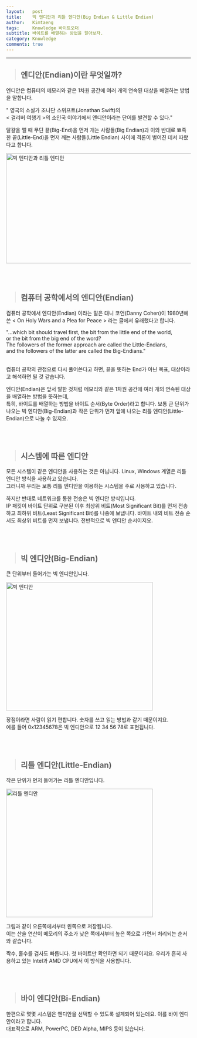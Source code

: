 ```yaml
---
layout:   post
title:    빅 엔디안과 리틀 엔디안(Big Endian & Little Endian)
author:   Kimtaeng
tags: 	  Knowledge 바이트오더
subtitle: 바이트를 배열하는 방법을 알아보자.
category: Knowledge
comments: true
---
```


<hr/>

> ## 엔디안(Endian)이란 무엇일까?

엔디안은 컴퓨터의 메모리와 같은 1차원 공간에 여러 개의 연속된 대상을 배열하는 방법을 말합니다.<br/>

<div class="post_caption">" 영국의 소설가 조나단 스위프트(Jonathan Swift)의<br/>< 걸리버 여행기 >의 소인국 이야기에서 엔디안이라는 단어를 발견할 수 있다."</div>

달걀을 깰 때 무딘 끝(Big-End)을 먼저 개는 사람들(Big Endian)과 이와 반대로 뾰족한 끝(Little-End)을 먼저 깨는 사람들(Little Endian) 사이에 격론이 벌어진 데서 따왔다고 합니다.

<img class="post_image" src="{{ site.baseurl }}/img/post/2018-01-15-big-endian-little-endian-1.png" width="600" height="300" alt="빅 엔디안과 리틀 엔디안"/>

<br/><br/>

> ## 컴퓨터 공학에서의 엔디안(Endian)

컴퓨터 공학에서 엔디안(Endian) 이라는 말은 대니 코언(Danny Cohen)이 1980년에 쓴 < On Holy Wars and a Plea for Peace > 라는 글에서 유래했다고 합니다.

<div class="post_caption">
"...which bit should travel first, the bit from the little end of the world,<br/>
or the bit from the big end of the word?<br/>
The followers of the former approach are called the Little-Endians,<br/>
and the followers of the latter are called the Big-Endians."
</div>

<br/>

컴퓨터 공학의 관점으로 다시 풀어쓴다고 하면, 끝을 뜻하는 End가 아닌 목표, 대상이라고 해석하면 될 것 같습니다.

엔디안(Endian)은 앞서 말한 것처럼 메모리와 같은 1차원 공간에 여러 개의 연속된 대상을 배열하는 방법을 뜻하는데,<br/>
특히, 바이트를 배열하는 방법을 바이트 순서(Byte Order)라고 합니다. 
보통 큰 단위가 나오는 빅 엔디안(Big-Endian)과 작은 단위가 먼저 앞에 나오는 리틀 엔디안(Little-Endian)으로 나눌 수 있지요.

<br/><br/>

> ## 시스템에 따른 엔디안

모든 시스템이 같은 엔디안을 사용하는 것은 아닙니다. Linux, Windows 계열은 리틀 엔디안 방식을 사용하고 있습니다.<br/>
그러니까 우리는 보통 리틀 엔디안을 이용하는 시스템을 주로 사용하고 있습니다.

하지만 반대로 네트워크를 통한 전송은 빅 엔디안 방식입니다.<br/>
IP 패킷이 바이트 단위로 구분된 이후 최상위 비트(Most Significant Bit)를 먼저 전송하고 최하위 비트(Least Significant Bit)를 나중에 보냅니다.
바이트 내의 비트 전송 순서도 최상위 비트를 먼저 보냅니다. 전반적으로 빅 엔디안 순서이지요.

<br/><br/>

> ## 빅 엔디안(Big-Endian)

큰 단위부터 들어가는 빅 엔디안입니다. 

<img class="post_image" src="{{ site.baseurl }}/img/post/2018-01-15-big-endian-little-endian-2.png" width="400" height="350" alt="빅 엔디안"/>

장점이라면 사람이 읽기 편합니다. 숫자를 쓰고 읽는 방법과 같기 때문이지요.<br/>
예를 들어 0x12345678은 빅 엔디안으로 12 34 56 78로 표현됩니다.

<br/><br/>

> ## 리틀 엔디안(Little-Endian)

작은 단위가 먼저 들어가는 리틀 엔디안입니다.

<img class="post_image" src="{{ site.baseurl }}/img/post/2018-01-15-big-endian-little-endian-3.png" width="400" height="350" alt="리틀 엔디안"/>

그림과 같이 오른쪽에서부터 왼쪽으로 저장됩니다.<br/>
이는 산술 연산이 메모리의 주소가 낮은 쪽에서부터 높은 쪽으로 가면서 처리되는 순서와 같습니다.

짝수, 홀수를 검사도 빠릅니다. 첫 바이트만 확인하면 되기 때문이지요.
우리가 흔히 사용하고 있는 Intel과 AMD CPU에서 이 방식을 사용합니다.

<br/><br/>

> ## 바이 엔디안(Bi-Endian)

한편으로 몇몇 시스템은 엔디안을 선택할 수 있도록 설계되어 있는데요. 이를 바이 엔디안이라고 합니다.<br/>
대표적으로 ARM, PowerPC, DED Alpha, MIPS 등이 있습니다.
